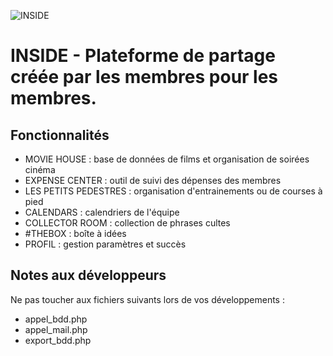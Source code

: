 ![INSIDE](http://77.206.45.128/inside/includes/icons/inside_readme.png)

# INSIDE - Plateforme de partage créée par les membres pour les membres.

## Fonctionnalités
- MOVIE HOUSE : base de données de films et organisation de soirées cinéma
- EXPENSE CENTER : outil de suivi des dépenses des membres
- LES PETITS PEDESTRES : organisation d'entrainements ou de courses à pied
- CALENDARS : calendriers de l'équipe
- COLLECTOR ROOM : collection de phrases cultes
- #THEBOX : boîte à idées
- PROFIL : gestion paramètres et succès

## Notes aux développeurs
Ne pas toucher aux fichiers suivants lors de vos développements :
- appel_bdd.php
- appel_mail.php
- export_bdd.php
